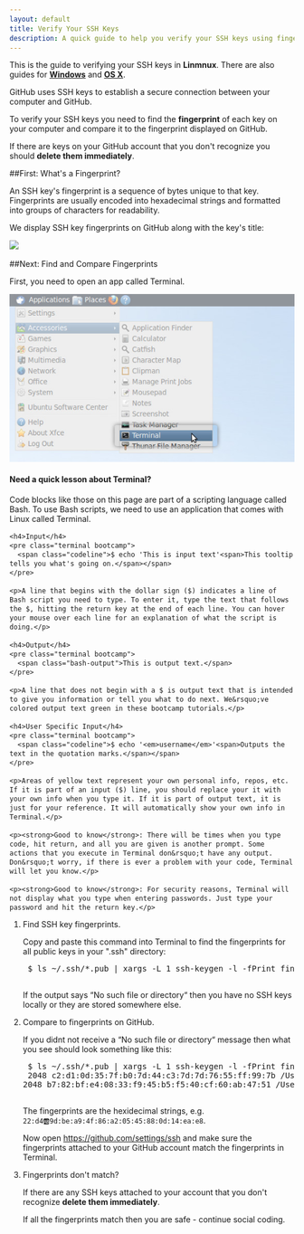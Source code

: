 ```yaml
---
layout: default
title: Verify Your SSH Keys
description: A quick guide to help you verify your SSH keys using fingerprints
---
```


<p class="intro">This is the guide to verifying your SSH keys in <strong>Linmnux</strong>. There are also guides for <strong><a href="/win-verify-ssh">Windows</a></strong> and <strong><a href="/mac-verify-ssh">OS X</a></strong>.</p>

<p>GitHub uses SSH keys to establish a secure connection between your computer and GitHub.</p>

<p>
To verify your SSH keys you need to find the <b>fingerprint</b> of each key on your computer and compare it to the fingerprint displayed on GitHub.
</p>

<p>
If there are keys on your GitHub account that you don't recognize you should <b>delete them immediately</b>.
</p>

##<span class="step">First:</span> What's a Fingerprint?

An SSH key's fingerprint is a sequence of bytes unique to that key. Fingerprints are usually encoded into hexadecimal strings and formatted into groups of characters for readability.

We display SSH key fingerprints on GitHub along with the key's title:

![](https://img.skitch.com/20120307-gy4e74ah5yftbddhmjnsypatnr.png)

##<span class="step">Next:</span> Find and Compare Fingerprints

First, you need to open an app called Terminal.

<img src="/images/bootcamp/bootcamp_1_linux_terminal.jpg" alt="Open the terminal" />

<div class="more-info">
  <h4 class="compressed">Need a quick lesson about Terminal?</h4>
  <div class="more-content">
    <p>Code blocks like those on this page are part of a scripting language called Bash. To use Bash scripts, we need to use an application that comes with Linux called Terminal.</p>

    <h4>Input</h4>
    <pre class="terminal bootcamp">
      <span class="codeline">$ echo 'This is input text'<span>This tooltip tells you what's going on.</span></span>
    </pre>

    <p>A line that begins with the dollar sign ($) indicates a line of Bash script you need to type. To enter it, type the text that follows the $, hitting the return key at the end of each line. You can hover your mouse over each line for an explanation of what the script is doing.</p>

    <h4>Output</h4>
    <pre class="terminal bootcamp">
      <span class="bash-output">This is output text.</span>
    </pre>

    <p>A line that does not begin with a $ is output text that is intended to give you information or tell you what to do next. We&rsquo;ve colored output text green in these bootcamp tutorials.</p>

    <h4>User Specific Input</h4>
    <pre class="terminal bootcamp">
      <span class="codeline">$ echo '<em>username</em>'<span>Outputs the text in the quotation marks.</span></span>
    </pre>

    <p>Areas of yellow text represent your own personal info, repos, etc. If it is part of an input ($) line, you should replace your it with your own info when you type it. If it is part of output text, it is just for your reference. It will automatically show your own info in Terminal.</p>

    <p><strong>Good to know</strong>: There will be times when you type code, hit return, and all you are given is another prompt. Some actions that you execute in Terminal don&rsquo;t have any output. Don&rsquo;t worry, if there is ever a problem with your code, Terminal will let you know.</p>

    <p><strong>Good to know</strong>: For security reasons, Terminal will not display what you type when entering passwords. Just type your password and hit the return key.</p>
  </div>
</div>

1. <span class="step-title">Find SSH key fingerprints.</span>

	Copy and paste this command into Terminal to find the fingerprints for all public keys in your ".ssh" directory:

	<pre class="terminal bootcamp">
	<span class="codeline">$ ls ~/.ssh/*.pub | xargs -L 1 ssh-keygen -l -f<span>Print fingerprint for each public key in the ".ssh" directory in your user directory</span></span>
	</pre>

	If the output says &ldquo;No such file or directory&ldquo; then you have no SSH keys locally or they are stored somewhere else.

2. <span class="step-title">Compare to fingerprints on GitHub.</span>

	If you didnt not receive a &ldquo;No such file or directory&ldquo; message then what you see should look something like this:

	<pre class="terminal bootcamp">
	<span class="codeline">$ ls ~/.ssh/*.pub | xargs -L 1 ssh-keygen -l -f<span>Print fingerprint for each public key in the ".ssh" directory in your user directory</span></span>
	<span class="bash-output">2048 c2:d1:0d:35:7f:b0:7d:44:c3:7d:7d:76:55:ff:99:7b /Users/chris/.ssh/github.pub (RSA)<br>2048 b7:82:bf:e4:08:33:f9:45:b5:f5:40:cf:60:ab:47:51 /Users/chris/.ssh/staging.pub (RSA)</span>
	</pre>

	The fingerprints are the hexidecimal strings, e.g. <code>22:d4:ab:9d:be:a9:4f:86:a2:05:45:88:0d:14:ea:e8</code>.

	Now open <https://github.com/settings/ssh> and make sure the fingerprints attached to your GitHub account match the fingerprints in Terminal.

3. <span class="step-title">Fingerprints don't match?</span>

	If there are any SSH keys attached to your account that you don't recognize <b>delete them immediately</b>.

	If all the fingerprints match then you are safe - continue social coding.


